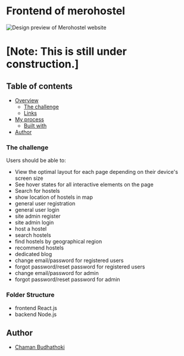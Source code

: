 # Frontend of merohostel

![Design preview of Merohostel website](./design-preview/desktop.png)

# [Note: This is still under construction.]

## Table of contents

- [Overview](#overview)
  - [The challenge](#the-challenge)
  - [Links](#links)
- [My process](#my-process)
  - [Built with](#built-with)
- [Author](#author)

### The challenge

Users should be able to:

- View the optimal layout for each page depending on their device's screen size
- See hover states for all interactive elements on the page
- Search for hostels
- show location of hostels in map
- general user registration
- general user login
- site admin register
- site admin login
- host a hostel
- search hostels
- find hostels by geographical region
- recommend hostels
- dedicated blog
- change email/password for registered users
- forgot password/reset password for registered users
- change email/password for admin
- forgot password/reset password for admin

### Folder Structure

- frontend
  React.js
- backend
  Node.js

## Author

- [Chaman Budhathoki](http://www.chamanbudhathoki.com.np)
